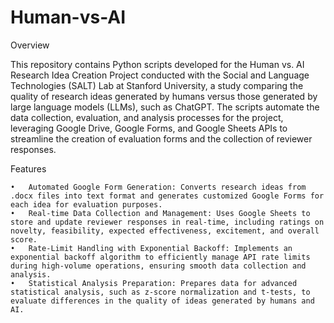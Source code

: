 
# Human-vs-AI

Overview

This repository contains Python scripts developed for the Human vs. AI Research Idea Creation Project conducted with the Social and Language Technologies (SALT) Lab at Stanford University, a study comparing the quality of research ideas generated by humans versus those generated by large language models (LLMs), such as ChatGPT. The scripts automate the data collection, evaluation, and analysis processes for the project, leveraging Google Drive, Google Forms, and Google Sheets APIs to streamline the creation of evaluation forms and the collection of reviewer responses.

Features

	•	Automated Google Form Generation: Converts research ideas from .docx files into text format and generates customized Google Forms for each idea for evaluation purposes.
	•	Real-time Data Collection and Management: Uses Google Sheets to store and update reviewer responses in real-time, including ratings on novelty, feasibility, expected effectiveness, excitement, and overall score.
	•	Rate-Limit Handling with Exponential Backoff: Implements an exponential backoff algorithm to efficiently manage API rate limits during high-volume operations, ensuring smooth data collection and analysis.
	•	Statistical Analysis Preparation: Prepares data for advanced statistical analysis, such as z-score normalization and t-tests, to evaluate differences in the quality of ideas generated by humans and AI.

